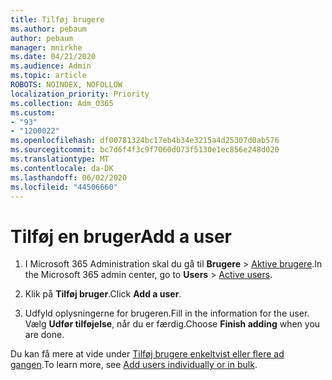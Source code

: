 ```yaml
---
title: Tilføj brugere
ms.author: pebaum
author: pebaum
manager: mnirkhe
ms.date: 04/21/2020
ms.audience: Admin
ms.topic: article
ROBOTS: NOINDEX, NOFOLLOW
localization_priority: Priority
ms.collection: Adm_O365
ms.custom:
- "93"
- "1200022"
ms.openlocfilehash: df00781324bc17eb4b34e3215a4d25307d0ab576
ms.sourcegitcommit: bc7d6f4f3c9f7060d073f5130e1ec856e248d020
ms.translationtype: MT
ms.contentlocale: da-DK
ms.lasthandoff: 06/02/2020
ms.locfileid: "44506660"
---
```

# <a name="add-a-user"></a><span data-ttu-id="55f58-102">Tilføj en bruger</span><span class="sxs-lookup"><span data-stu-id="55f58-102">Add a user</span></span>

1. <span data-ttu-id="55f58-103">I Microsoft 365 Administration skal du gå til **Brugere** > [Aktive brugere](https://admin.microsoft.com/Adminportal/Home?source=applauncher#/users).</span><span class="sxs-lookup"><span data-stu-id="55f58-103">In the Microsoft 365 admin center, go to **Users** > [Active users](https://admin.microsoft.com/Adminportal/Home?source=applauncher#/users).</span></span>

2. <span data-ttu-id="55f58-104">Klik på **Tilføj bruger**.</span><span class="sxs-lookup"><span data-stu-id="55f58-104">Click **Add a user**.</span></span>

3. <span data-ttu-id="55f58-105">Udfyld oplysningerne for brugeren.</span><span class="sxs-lookup"><span data-stu-id="55f58-105">Fill in the information for the user.</span></span> <span data-ttu-id="55f58-106">Vælg **Udfør tilføjelse**, når du er færdig.</span><span class="sxs-lookup"><span data-stu-id="55f58-106">Choose **Finish adding** when you are done.</span></span>

<span data-ttu-id="55f58-107">Du kan få mere at vide under [Tilføj brugere enkeltvist eller flere ad gangen](https://docs.microsoft.com/microsoft-365/admin/add-users/add-users).</span><span class="sxs-lookup"><span data-stu-id="55f58-107">To learn more, see [Add users individually or in bulk](https://docs.microsoft.com/microsoft-365/admin/add-users/add-users).</span></span>